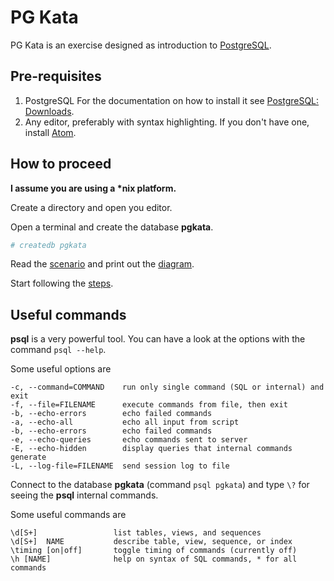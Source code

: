 # PG Kata

PG Kata is an exercise designed as introduction to [PostgreSQL](https://www.postgresql.org/).

## Pre-requisites

1. PostgreSQL
   For the documentation on how to install it see [PostgreSQL: Downloads](https://www.postgresql.org/download/).
2. Any editor, preferably with syntax highlighting.
   If you don't have one, install [Atom](https://atom.io/).

## How to proceed

__I assume you are using a *nix platform.__

Create a directory and open you editor.

Open a terminal and create the database __pgkata__.

```bash
# createdb pgkata
```

Read the [scenario](scenario.md) and print out the [diagram](diagram.png).

Start following the [steps](steps.md).

## Useful commands

__psql__ is a very powerful tool. You can have a look at the options with the command `psql --help`.

Some useful options are

```text
-c, --command=COMMAND    run only single command (SQL or internal) and exit
-f, --file=FILENAME      execute commands from file, then exit
-b, --echo-errors        echo failed commands
-a, --echo-all           echo all input from script
-b, --echo-errors        echo failed commands
-e, --echo-queries       echo commands sent to server
-E, --echo-hidden        display queries that internal commands generate
-L, --log-file=FILENAME  send session log to file
```

Connect to the database __pgkata__ (command `psql pgkata`) and type `\?` for seeing the __psql__ internal commands.

Some useful commands are

```text
\d[S+]                 list tables, views, and sequences
\d[S+]  NAME           describe table, view, sequence, or index
\timing [on|off]       toggle timing of commands (currently off)
\h [NAME]              help on syntax of SQL commands, * for all commands
```
